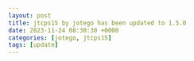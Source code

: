 ```yaml
---
layout: post
title: jtcps15 by jotego has been updated to 1.5.0
date: 2023-11-24 08:30:30 +0000
categories: [jotego, jtcps15]
tags: [update]
---
```


